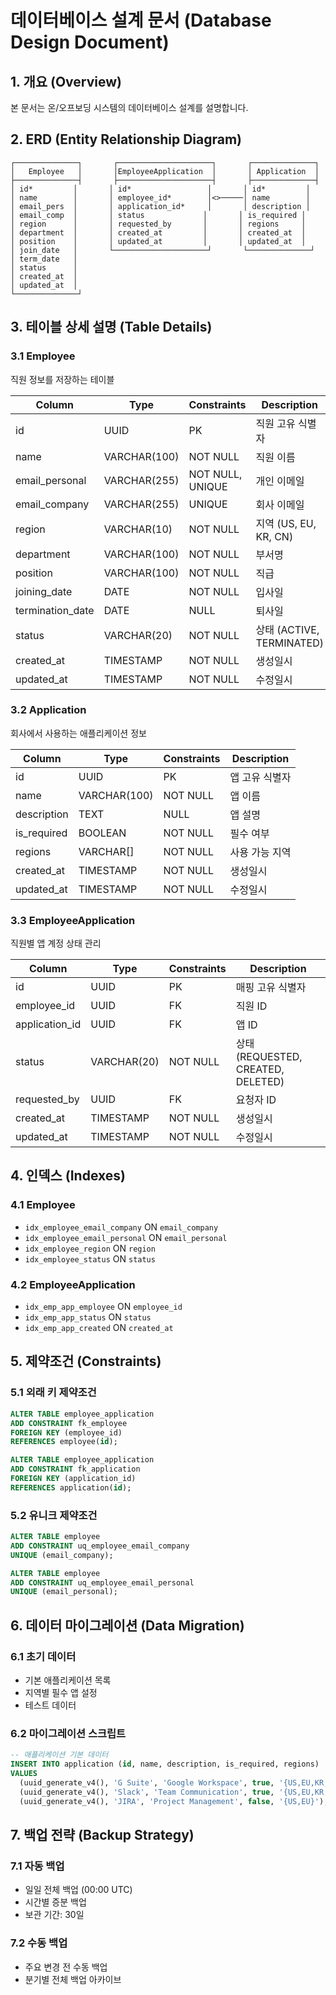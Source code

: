 # 데이터베이스 설계 문서 (Database Design Document)

## 1. 개요 (Overview)

본 문서는 온/오프보딩 시스템의 데이터베이스 설계를 설명합니다.

## 2. ERD (Entity Relationship Diagram)

```
┌──────────────┐       ┌─────────────────────┐       ┌──────────────┐
│   Employee   │       │EmployeeApplication  │       │ Application  │
├──────────────┤       ├─────────────────────┤       ├──────────────┤
│ id*         │       │ id*                 │       │ id*         │
│ name        │       │ employee_id*        │<>─────│ name        │
│ email_pers  │       │ application_id*     │       │ description │
│ email_comp  │       │ status             │       │ is_required │
│ region      │       │ requested_by       │       │ regions     │
│ department  │       │ created_at         │       │ created_at  │
│ position    │       │ updated_at         │       │ updated_at  │
│ join_date   │       └─────────────────────┘       └──────────────┘
│ term_date   │
│ status      │
│ created_at  │
│ updated_at  │
└──────────────┘
```

## 3. 테이블 상세 설명 (Table Details)

### 3.1 Employee

직원 정보를 저장하는 테이블

| Column | Type | Constraints | Description |
|--------|------|-------------|-------------|
| id | UUID | PK | 직원 고유 식별자 |
| name | VARCHAR(100) | NOT NULL | 직원 이름 |
| email_personal | VARCHAR(255) | NOT NULL, UNIQUE | 개인 이메일 |
| email_company | VARCHAR(255) | UNIQUE | 회사 이메일 |
| region | VARCHAR(10) | NOT NULL | 지역 (US, EU, KR, CN) |
| department | VARCHAR(100) | NOT NULL | 부서명 |
| position | VARCHAR(100) | NOT NULL | 직급 |
| joining_date | DATE | NOT NULL | 입사일 |
| termination_date | DATE | NULL | 퇴사일 |
| status | VARCHAR(20) | NOT NULL | 상태 (ACTIVE, TERMINATED) |
| created_at | TIMESTAMP | NOT NULL | 생성일시 |
| updated_at | TIMESTAMP | NOT NULL | 수정일시 |

### 3.2 Application

회사에서 사용하는 애플리케이션 정보

| Column | Type | Constraints | Description |
|--------|------|-------------|-------------|
| id | UUID | PK | 앱 고유 식별자 |
| name | VARCHAR(100) | NOT NULL | 앱 이름 |
| description | TEXT | NULL | 앱 설명 |
| is_required | BOOLEAN | NOT NULL | 필수 여부 |
| regions | VARCHAR[] | NOT NULL | 사용 가능 지역 |
| created_at | TIMESTAMP | NOT NULL | 생성일시 |
| updated_at | TIMESTAMP | NOT NULL | 수정일시 |

### 3.3 EmployeeApplication

직원별 앱 계정 상태 관리

| Column | Type | Constraints | Description |
|--------|------|-------------|-------------|
| id | UUID | PK | 매핑 고유 식별자 |
| employee_id | UUID | FK | 직원 ID |
| application_id | UUID | FK | 앱 ID |
| status | VARCHAR(20) | NOT NULL | 상태 (REQUESTED, CREATED, DELETED) |
| requested_by | UUID | FK | 요청자 ID |
| created_at | TIMESTAMP | NOT NULL | 생성일시 |
| updated_at | TIMESTAMP | NOT NULL | 수정일시 |

## 4. 인덱스 (Indexes)

### 4.1 Employee
- `idx_employee_email_company` ON `email_company`
- `idx_employee_email_personal` ON `email_personal`
- `idx_employee_region` ON `region`
- `idx_employee_status` ON `status`

### 4.2 EmployeeApplication
- `idx_emp_app_employee` ON `employee_id`
- `idx_emp_app_status` ON `status`
- `idx_emp_app_created` ON `created_at`

## 5. 제약조건 (Constraints)

### 5.1 외래 키 제약조건
```sql
ALTER TABLE employee_application
ADD CONSTRAINT fk_employee
FOREIGN KEY (employee_id)
REFERENCES employee(id);

ALTER TABLE employee_application
ADD CONSTRAINT fk_application
FOREIGN KEY (application_id)
REFERENCES application(id);
```

### 5.2 유니크 제약조건
```sql
ALTER TABLE employee
ADD CONSTRAINT uq_employee_email_company
UNIQUE (email_company);

ALTER TABLE employee
ADD CONSTRAINT uq_employee_email_personal
UNIQUE (email_personal);
```

## 6. 데이터 마이그레이션 (Data Migration)

### 6.1 초기 데이터
- 기본 애플리케이션 목록
- 지역별 필수 앱 설정
- 테스트 데이터

### 6.2 마이그레이션 스크립트
```sql
-- 애플리케이션 기본 데이터
INSERT INTO application (id, name, description, is_required, regions)
VALUES
  (uuid_generate_v4(), 'G Suite', 'Google Workspace', true, '{US,EU,KR,CN}'),
  (uuid_generate_v4(), 'Slack', 'Team Communication', true, '{US,EU,KR,CN}'),
  (uuid_generate_v4(), 'JIRA', 'Project Management', false, '{US,EU}');
```

## 7. 백업 전략 (Backup Strategy)

### 7.1 자동 백업
- 일일 전체 백업 (00:00 UTC)
- 시간별 증분 백업
- 보관 기간: 30일

### 7.2 수동 백업
- 주요 변경 전 수동 백업
- 분기별 전체 백업 아카이브 